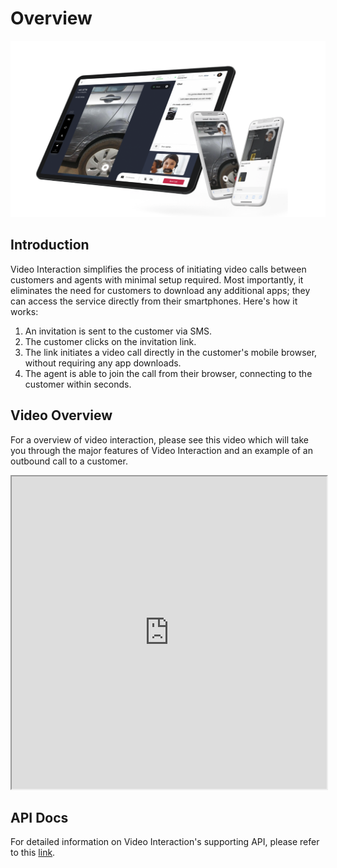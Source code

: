 # Overview

![](../images/449d08f-image.png)


## Introduction

Video Interaction simplifies the process of initiating video calls between customers and agents with minimal setup required. Most importantly, it eliminates the need for customers to download any additional apps; they can access the service directly from their smartphones. Here's how it works:

1. An invitation is sent to the customer via SMS.
2. The customer clicks on the invitation link.
3. The link initiates a video call directly in the customer's mobile browser, without requiring any app downloads.
4. The agent is able to join the call from their browser, connecting to the customer within seconds.

## Video Overview

For a overview of video interaction, please see this video which will take you through the major features of Video Interaction and an example of an outbound call to a customer.

<iframe
  src="https://www.youtube.com/embed/HvAA5xkh0mI?si=v-3wZH8Myws1YZhz"
  height="500px"
  width="100%"
  allow="picture-in-picture; web-share"
  allowFullScreen>
</iframe>
  

## API Docs

For detailed information on Video Interaction's supporting API, please refer to this [link](https://8x8-enterprise-group.readme.io/connect/reference/vi-introduction).
